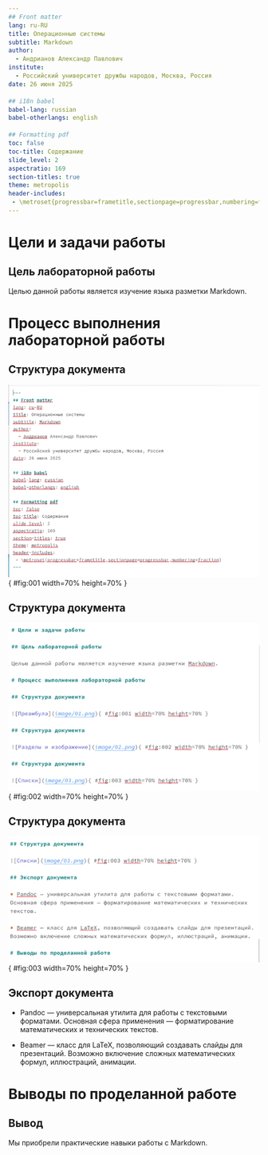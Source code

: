 ```yaml
---
## Front matter
lang: ru-RU
title: Операционные системы
subtitle: Markdown
author:
  - Андрианов Александр Павлович
institute:
  - Российский университет дружбы народов, Москва, Россия
date: 26 июня 2025

## i18n babel
babel-lang: russian
babel-otherlangs: english

## Formatting pdf
toc: false
toc-title: Содержание
slide_level: 2
aspectratio: 169
section-titles: true
theme: metropolis
header-includes:
 - \metroset{progressbar=frametitle,sectionpage=progressbar,numbering=fraction}
---
```


# Цели и задачи работы

## Цель лабораторной работы

Целью данной работы является изучение языка разметки Markdown.

# Процесс выполнения лабораторной работы

## Структура документа

![Преамбула](image/01.png){ #fig:001 width=70% height=70% }

## Структура документа

![Разделы и изображение](image/02.png){ #fig:002 width=70% height=70% }

## Структура документа

![Списки](image/03.png){ #fig:003 width=70% height=70% }

## Экспорт документа

* Pandoc — универсальная утилита для работы с текстовыми форматами. Основная сфера применения — форматирование математических и технических текстов.

* Beamer — класс для LaTeX, позволяющий создавать слайды для презентаций. Возможно включение сложных математических формул, иллюстраций, анимации.

# Выводы по проделанной работе

## Вывод

Мы приобрели практические навыки работы с Markdown.
